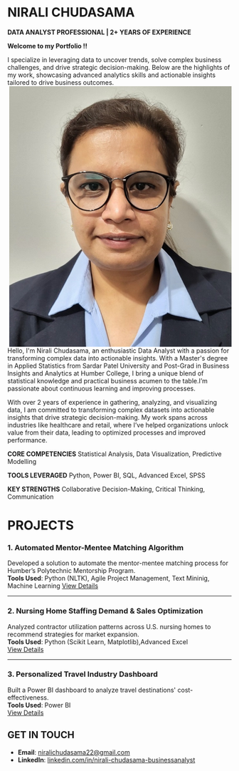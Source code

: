 # NIRALI CHUDASAMA
**DATA ANALYST PROFESSIONAL | 2+ YEARS OF EXPERIENCE**

**Welcome to my Portfolio !!**
<p>
  I specialize in leveraging data to uncover trends, solve complex business challenges, and drive strategic decision-making. Below are the highlights of my work, showcasing advanced analytics skills and actionable insights tailored to drive business outcomes.
  <img src="pic01.jpg" alt="Nirali Chudasama" style="float: right; margin-left: 120px; width: 500px;">
</p>

-----

Hello, I'm Nirali Chudasama, an enthusiastic Data Analyst with a passion for transforming complex data into actionable insights. With a Master's degree in Applied Statistics from Sardar Patel University and Post-Grad in Business Insights and Analytics at Humber College, I bring a unique blend of statistical knowledge and practical business acumen to the table.I’m passionate about continuous learning and improving processes.

With over 2 years of experience in gathering, analyzing, and visualizing data, I am committed to transforming complex datasets into actionable insights that drive strategic decision-making. My work spans across industries like healthcare and retail, where I’ve helped organizations unlock value from their data, leading to optimized processes and improved performance.
                
**CORE COMPETENCIES**
Statistical Analysis, Data Visualization, Predictive Modelling
                   
**TOOLS LEVERAGED**
Python, Power BI, SQL, Advanced Excel, SPSS
                    
**KEY STRENGTHS**
Collaborative Decision-Making, Critical Thinking, Communication


# PROJECTS

### 1. **Automated Mentor-Mentee Matching Algorithm**
Developed a solution to automate the mentor-mentee matching process for Humber’s Polytechnic Mentorship Program.  
**Tools Used**: Python (NLTK), Agile Project Management, Text Mininig, Machine Learning 
[View Details](mentor-mentee-details.md)

---

### 2. **Nursing Home Staffing Demand & Sales Optimization**

Analyzed contractor utilization patterns across U.S. nursing homes to recommend strategies for market expansion.  
**Tools Used**: Python (Scikit Learn, Matplotlib),Advanced Excel  
[View Details](nursing-home-details.md)

---

### 3. **Personalized Travel Industry Dashboard**

Built a Power BI dashboard to analyze travel destinations' cost-effectiveness.  
**Tools Used**: Power BI  
[View Details](travel-dashboard-details.md)




## GET IN TOUCH
- **Email**: [niralichudasama22@gmail.com](mailto:niralichudasama22@gmail.com)
- **LinkedIn**: [linkedin.com/in/nirali-chudasama-businessanalyst](https://www.linkedin.com/in/nirali-chudasama-businessanalyst/)
  





